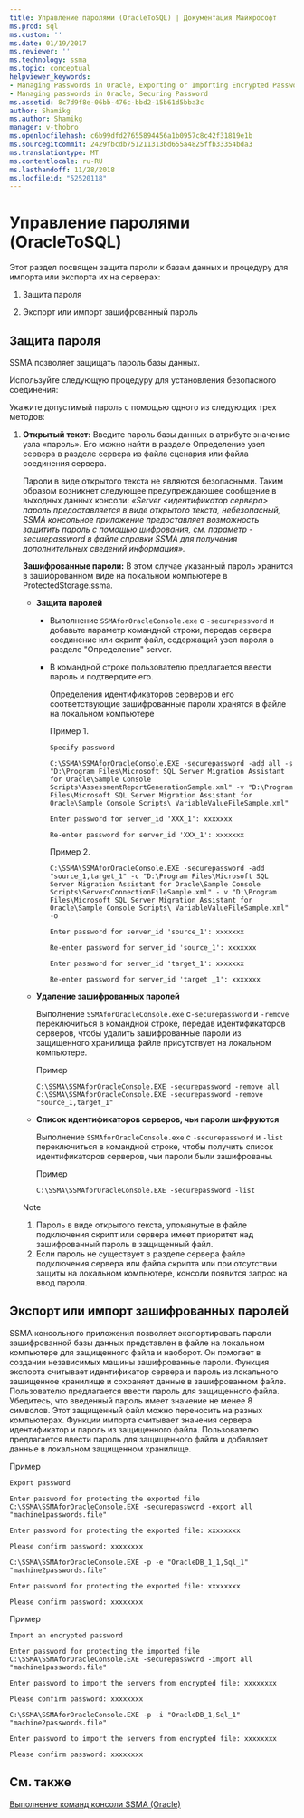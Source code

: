 ```yaml
---
title: Управление паролями (OracleToSQL) | Документация Майкрософт
ms.prod: sql
ms.custom: ''
ms.date: 01/19/2017
ms.reviewer: ''
ms.technology: ssma
ms.topic: conceptual
helpviewer_keywords:
- Managing Passwords in Oracle, Exporting or Importing Encrypted Password
- Managing passwords in Oracle, Securing Password
ms.assetid: 8c7d9f8e-06bb-476c-bbd2-15b61d5bba3c
author: Shamikg
ms.author: Shamikg
manager: v-thobro
ms.openlocfilehash: c6b99dfd27655894456a1b0957c8c42f31819e1b
ms.sourcegitcommit: 2429fbcdb751211313bd655a4825ffb33354bda3
ms.translationtype: MT
ms.contentlocale: ru-RU
ms.lasthandoff: 11/28/2018
ms.locfileid: "52520118"
---
```

# <a name="managing-passwords-oracletosql"></a>Управление паролями (OracleToSQL)
Этот раздел посвящен защита пароли к базам данных и процедуру для импорта или экспорта их на серверах:  
  
1.  Защита пароля  
  
2.  Экспорт или импорт зашифрованный пароль  
  
## <a name="securing-password"></a>Защита пароля  
SSMA позволяет защищать пароль базы данных.  
  
Используйте следующую процедуру для установления безопасного соединения:  
  
Укажите допустимый пароль с помощью одного из следующих трех методов:  
  
1.  **Открытый текст:** Введите пароль базы данных в атрибуте значение узла «пароль». Его можно найти в разделе Определение узел сервера в разделе сервера из файла сценария или файла соединения сервера.  
  
    Пароли в виде открытого текста не являются безопасными. Таким образом возникнет следующее предупреждающее сообщение в выходных данных консоли: *«Server &lt;идентификатор сервера&gt; пароль предоставляется в виде открытого текста, небезопасный, SSMA консольное приложение предоставляет возможность защитить пароль с помощью шифрования, см. параметр - securepassword в файле справки SSMA для получения дополнительных сведений информация».*  
  
    **Зашифрованные пароли:** В этом случае указанный пароль хранится в зашифрованном виде на локальном компьютере в ProtectedStorage.ssma.  
  
    -   **Защита паролей**  
  
        -   Выполнение `SSMAforOracleConsole.exe` с `-securepassword` и добавьте параметр командной строки, передав сервера соединение или скрипт файл, содержащий узел пароля в разделе "Определение" server.  
  
        -   В командной строке пользователю предлагается ввести пароль и подтвердите его.  
  
            Определения идентификаторов серверов и его соответствующие зашифрованные пароли хранятся в файле на локальном компьютере  
            
            Пример 1.  
            
                Specify password
                
                C:\SSMA\SSMAforOracleConsole.EXE -securepassword -add all -s "D:\Program Files\Microsoft SQL Server Migration Assistant for Oracle\Sample Console Scripts\AssessmentReportGenerationSample.xml" -v "D:\Program Files\Microsoft SQL Server Migration Assistant for Oracle\Sample Console Scripts\ VariableValueFileSample.xml"
                
                Enter password for server_id 'XXX_1': xxxxxxx
                
                Re-enter password for server_id 'XXX_1': xxxxxxx
            
            Пример 2.
            
                C:\SSMA\SSMAforOracleConsole.EXE -securepassword -add "source_1,target_1" -c "D:\Program Files\Microsoft SQL Server Migration Assistant for Oracle\Sample Console Scripts\ServersConnectionFileSample.xml" - v "D:\Program Files\Microsoft SQL Server Migration Assistant for Oracle\Sample Console Scripts\ VariableValueFileSample.xml" -o
                
                Enter password for server_id 'source_1': xxxxxxx
                
                Re-enter password for server_id 'source_1': xxxxxxx
                
                Enter password for server_id 'target_1': xxxxxxx
                
                Re-enter password for server_id 'target _1': xxxxxxx  
    
    -   **Удаление зашифрованных паролей**  
  
        Выполнение `SSMAforOracleConsole.exe` с`-securepassword` и `-remove` переключиться в командной строке, передав идентификаторов серверов, чтобы удалить зашифрованные пароли из защищенного хранилища файле присутствует на локальном компьютере.  
        
        Пример  
        
            C:\SSMA\SSMAforOracleConsole.EXE -securepassword -remove all
            C:\SSMA\SSMAforOracleConsole.EXE -securepassword -remove "source_1,target_1"  
  
    -   **Список идентификаторов серверов, чьи пароли шифруются**  
  
        Выполнение `SSMAforOracleConsole.exe` с `-securepassword` и `-list` переключиться в командной строке, чтобы получить список идентификаторов серверов, чьи пароли были зашифрованы.  
  
        Пример  
        
            C:\SSMA\SSMAforOracleConsole.EXE -securepassword -list  
  
    > [!NOTE]  
    > 1.  Пароль в виде открытого текста, упомянутые в файле подключения скрипт или сервера имеет приоритет над зашифрованный пароль в защищенный файл.  
    > 2.  Если пароль не существует в разделе сервера файле подключения сервера или файла скрипта или при отсутствии защиты на локальном компьютере, консоли появится запрос на ввод пароля.  
  
## <a name="exporting-or-importing-encrypted-passwords"></a>Экспорт или импорт зашифрованных паролей  
SSMA консольного приложения позволяет экспортировать пароли зашифрованной базы данных представлен в файле на локальном компьютере для защищенного файла и наоборот. Он помогает в создании независимых машины зашифрованные пароли. Функция экспорта считывает идентификатор сервера и пароль из локального защищенное хранилище и сохраняет данные в зашифрованном файле. Пользователю предлагается ввести пароль для защищенного файла. Убедитесь, что введенный пароль имеет значение не менее 8 символов. Этот защищенный файл можно переносить на разных компьютерах. Функции импорта считывает значения сервера идентификатор и пароль из защищенного файла. Пользователю предлагается ввести пароль для защищенного файла и добавляет данные в локальном защищенном хранилище.  
  
Пример  

    Export password
    
    Enter password for protecting the exported file C:\SSMA\SSMAforOracleConsole.EXE -securepassword -export all "machine1passwords.file"
    
    Enter password for protecting the exported file: xxxxxxxx
    
    Please confirm password: xxxxxxxx
    
    C:\SSMA\SSMAforOracleConsole.EXE -p -e "OracleDB_1_1,Sql_1" "machine2passwords.file"
    
    Enter password for protecting the exported file: xxxxxxxx
    
    Please confirm password: xxxxxxxx  
  
Пример  

    Import an encrypted password
    
    Enter password for protecting the imported file C:\SSMA\SSMAforOracleConsole.EXE -securepassword -import all "machine1passwords.file"
    
    Enter password to import the servers from encrypted file: xxxxxxxx
    
    Please confirm password: xxxxxxxx
    
    C:\SSMA\SSMAforOracleConsole.EXE -p -i "OracleDB_1,Sql_1" "machine2passwords.file"
    
    Enter password to import the servers from encrypted file: xxxxxxxx
    
    Please confirm password: xxxxxxxx  
  
## <a name="see-also"></a>См. также  
[Выполнение команд консоли SSMA (Oracle)](https://msdn.microsoft.com/7228ccba-c69f-4b4c-8664-01a2750183c5)  
  

